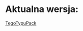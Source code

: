 # Aktualna wersja:
<a href = "https://github.com/Pawi2323/TegoTypuPack/blob/main/pliki/%C2%A7cTegoTypuPack.zip">TegoTypuPack<a>
